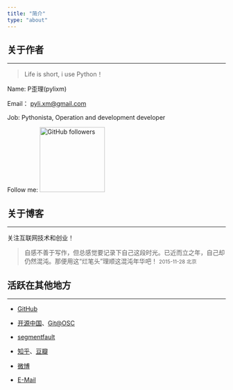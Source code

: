 ```yaml
---
title: "简介"
type: "about"
---
```


## 关于作者 
---

>Life is short, i use Python！

Name: P歪理(pylixm)

Email： pyli.xm@gmail.com 

Job: Pythonista, Operation and development developer

Follow me: <img style='min-height:20px;width:150px;cursor: pointer;' src="https://img.shields.io/github/followers/pylixm.svg?style=social&amp;logo=github&amp;label=Follow@pylixm" alt="GitHub followers" title="">

## 关于博客
---

关注互联网技术和创业！

> 自感不善于写作，但总感觉要记录下自己这段时光。已近而立之年，自己却仍然混沌。那便用这“烂笔头”理顺这混沌年华吧！
<small>2015-11-28 北京</small>


## 活跃在其他地方
---

* [GitHub](https://github.com/pylixm)

* [开源中国](http://my.oschina.net/u/877170/blog)、[Git@OSC](http://git.oschina.net/whlz)

* [segmentfault](http://segmentfault.com/u/pyli)

* [知乎](http://www.zhihu.com/people/pylixm)、[豆瓣](http://www.douban.com/people/138307883/)

* [微博](http://weibo.com/2258086637)

* [E-Mail](mailto:pyli.xm@gmail.com)


